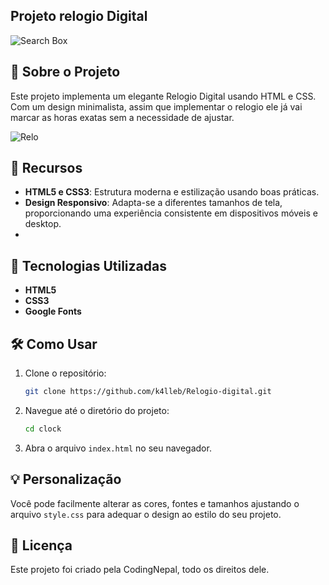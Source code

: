 ## Projeto relogio Digital

![Search Box](https://imgur.com/a/wCXniYG)

## 🌟 Sobre o Projeto

Este projeto implementa um elegante Relogio Digital usando HTML e CSS. Com um design minimalista, assim que implementar o relogio ele já vai marcar as horas exatas sem a necessidade de ajustar.

![Relo](https://imgur.com/k3fCPs8.gif)

## 🎨 Recursos

- **HTML5 e CSS3**: Estrutura moderna e estilização usando boas práticas.
- **Design Responsivo**: Adapta-se a diferentes tamanhos de tela, proporcionando uma experiência consistente em dispositivos móveis e desktop.
- 
## 🚀 Tecnologias Utilizadas

- **HTML5**
- **CSS3**
- **Google Fonts**

## 🛠️ Como Usar

1. Clone o repositório:
   ```bash
   git clone https://github.com/k4lleb/Relogio-digital.git
   ```
2. Navegue até o diretório do projeto:
   ```bash
   cd clock
   ```
3. Abra o arquivo `index.html` no seu navegador.

## 💡 Personalização

Você pode facilmente alterar as cores, fontes e tamanhos ajustando o arquivo `style.css` para adequar o design ao estilo do seu projeto.

## 📝 Licença

Este projeto foi criado pela CodingNepal, todo os direitos dele.
